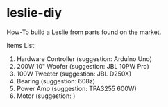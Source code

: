 # leslie-diy
How-To build a Leslie from parts found on the market.

Items List: 
1. Hardware Controller (suggestion: Arduíno Uno)
2. 200W 10" Woofer (suggestion: JBL 10PW Pro)
3. 100W Tweeter (suggestion: JBL D250X) 
4. Bearing (suggestion: 608z) 
5. Power Amp (suggestion: TPA3255 600W)
6. Motor (suggestion: )



